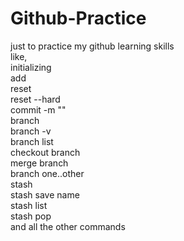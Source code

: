 # Github-Practice
just to practice my github learning skills <br>
like,<br> 
initializing<br>
add<br>
reset<br>
reset --hard<br>
commit -m ""<br>
branch<br>
branch -v<br>
branch list<br>
checkout branch<br>
merge branch<br>
branch one..other<br>
stash<br>
stash save name<br>
stash list<br>
stash pop<br>
and all the other  commands
